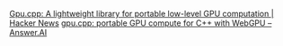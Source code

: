 
[Gpu.cpp: A lightweight library for portable low-level GPU computation | Hacker News](https://news.ycombinator.com/item?id=40952182)
[gpu.cpp: portable GPU compute for C++ with WebGPU – Answer.AI](https://www.answer.ai/posts/2024-07-11--gpu-cpp.html)
